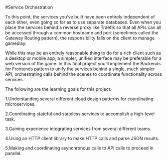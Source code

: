 #Service Orchestration

To this point, the services you’ve built have been entirely independent of each other, even going so far as to use separate databases. 
Even when you place the services behind a reverse proxy like Traefik so that all APIs can all be accessed through a common hostname and port (sometimes called the Gateway Routing pattern), the responsibility falls on the client to manage gameplay.

While this may be an entirely reasonable thing to do for a rich client such as a desktop or mobile app, a simpler, unified interface may be preferable for a web version of the game. In this final project you’ll implement the Backends for Frontends pattern to unify the services behind a single, much simpler API, orchestrating calls behind the scenes to coordinate functionality across services.

The following are the learning goals for this project:

1.Understanding several different cloud design patterns for coordinating microservices.

2.Coordinating stateful and stateless services to accomplish a high-level task.

3.Gaining experience integrating services from several different teams.

4.Using an HTTP client library to make HTTP calls and parse JSON results.

5.Making and coordinating asynchronous calls to API calls to proceed in parallel.


